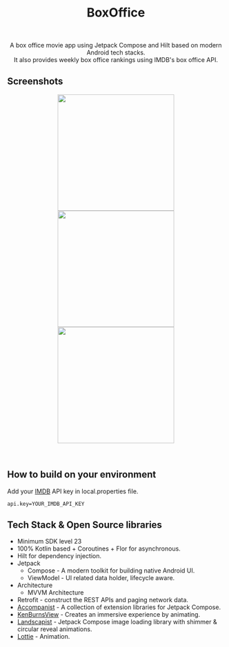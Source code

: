 <h1 align="center">BoxOffice</h1></br>

<p align="center">  
A box office movie app using Jetpack Compose and Hilt based on modern Android tech stacks. <br> 
It also provides weekly box office rankings using IMDB's box office API.
</p>

## Screenshots

<p align="center">
  <img src="preview/image1.gif" width="270"/>
  <img src="preview/image2.gif" width="270"/>
  <img src="preview/image3.gif" width="270"/>
</p>

<br/>

## How to build on your environment

Add your [IMDB](https://imdb-api.com/) API key in local.properties file.

```properties
api.key=YOUR_IMDB_API_KEY
```

## Tech Stack & Open Source libraries

- Minimum SDK level 23
- 100% Kotlin based + Coroutines + Flor for asynchronous.
- Hilt for dependency injection.
- Jetpack
  - Compose - A modern toolkit for building native Android UI.
  - ViewModel - UI related data holder, lifecycle aware.
- Architecture
  - MVVM Architecture
- Retrofit - construct the REST APIs and paging network data.
- [Accompanist](https://github.com/google/accompanist) - A collection of extension libraries for Jetpack Compose.
- [KenBurnsView](https://github.com/flavioarfaria/KenBurnsView) - Creates an immersive experience by animating.
- [Landscapist](https://github.com/skydoves/landscapist) - Jetpack Compose image loading library with shimmer & circular reveal animations.
- [Lottie](https://airbnb.io/lottie/#/) - Animation.
